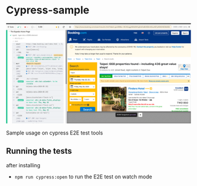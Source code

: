 # Cypress-sample

![test results](./test_results.png 'screen shot on test results')

Sample usage on cypress E2E test tools

## Running the tests

after installing

- `npm run cypress:open` to run the E2E test on watch mode
